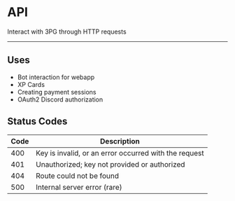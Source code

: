 # API
Interact with 3PG through HTTP requests

---

## Uses
- Bot interaction for webapp
- XP Cards
- Creating payment sessions
- OAuth2 Discord authorization

## Status Codes
Code | Description
-----|-------------
400  | Key is invalid, or an error occurred with the request
401  | Unauthorized; key not provided or authorized 
404  | Route could not be found
500  | Internal server error (rare)